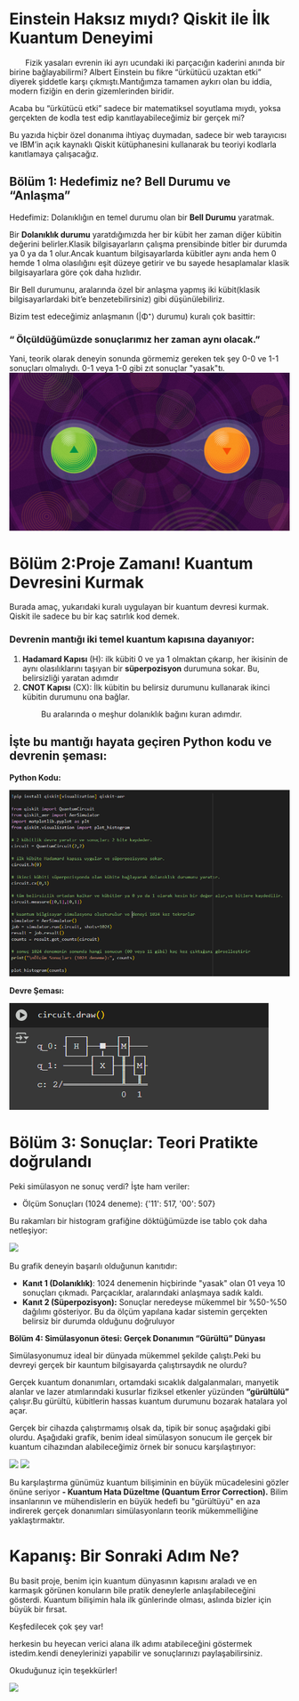 # **Einstein Haksız mıydı? Qiskit ile İlk Kuantum Deneyimi**

`    `Fizik yasaları evrenin iki ayrı ucundaki iki parçacığın kaderini anında bir birine bağlayabilirmi? Albert Einstein bu fikre “ürkütücü uzaktan etki” diyerek şiddetle karşı çıkmıştı.Mantığımza tamamen aykırı olan bu iddia, modern fiziğin en derin gizemlerinden biridir.

Acaba bu “ürkütücü etki” sadece bir matematiksel soyutlama mıydı, yoksa gerçekten de kodla test edip kanıtlayabileceğimiz bir gerçek mi?

Bu yazıda hiçbir özel donanıma ihtiyaç duymadan, sadece bir web tarayıcısı ve IBM’in açık kaynaklı Qiskit kütüphanesini kullanarak bu teoriyi kodlarla kanıtlamaya çalışacağız.
## **Bölüm 1: Hedefimiz ne? Bell Durumu ve “Anlaşma”**
Hedefimiz: Dolanıklığın en temel durumu olan bir **Bell Durumu** yaratmak.

Bir **Dolanıklık durumu** yaratdığımızda her bir kübit her zaman diğer kübitin değerini belirler.Klasik bilgisayarların çalışma prensibinde bitler bir durumda ya 0 ya da 1 olur.Ancak kuantum bilgisayarlarda kübitler aynı anda hem 0 hemde 1 olma olasılığını eşit düzeye getirir ve bu sayede hesaplamalar klasik bilgisayarlara göre çok daha hızlıdır.

Bir Bell durumunu, aralarında özel bir anlaşma yapmış iki kübit(klasik bilgisayarlardaki bit’e benzetebilirsiniz) gibi  düşünülebiliriz.

Bizim test edeceğimiz anlaşmanın (|Φ⁺⟩ durumu) kuralı çok basittir:
### **“ Ölçüldüğümüzde sonuçlarımız her zaman aynı olacak.”**
Yani, teorik olarak deneyin sonunda görmemiz gereken tek şey 0-0 ve 1-1 sonuçları olmalıydı. 0-1 veya 1-0 gibi zıt sonuçlar "yasak"tı.
![Parçacık Dolanıklık](images/Bells_Inequality_2880x1620_Lede.jpg)

# **Bölüm 2:Proje Zamanı! Kuantum Devresini Kurmak**
Burada amaç, yukarıdaki kuralı uygulayan bir kuantum devresi kurmak. Qiskit ile sadece bu bir kaç satırlık kod demek.
### Devrenin mantığı iki temel kuantum kapısına dayanıyor:
1. **Hadamard Kapısı** (H): ilk kübiti 0 ve ya 1 olmaktan çıkarıp, her ikisinin de aynı olasılıklarını taşıyan bir **süperpozisyon** durumuna sokar. Bu, belirsizliği yaratan adımdır
1. **CNOT Kapısı** (CX): İlk kübitin bu belirsiz durumunu kullanarak ikinci kübitin durumunu ona bağlar.

`        `Bu aralarında o meşhur dolanıklık bağını kuran adımdır.
## **İşte bu mantığı hayata geçiren Python kodu ve devrenin şeması:**  
**Python Kodu:**

![](images/BellStateDevre.png)

**Devre Şeması:**

![](images/DevreŞeması.png)
# **Bölüm 3: Sonuçlar: Teori Pratikte doğrulandı**
Peki simülasyon ne sonuç verdi? İşte ham veriler:

- Ölçüm Sonuçları (1024 deneme): {'11': 517, '00': 507}

Bu rakamları bir histogram grafiğine döktüğümüzde ise tablo çok daha netleşiyor:

![](images/SimulasyonSonuç.png)

Bu grafik deneyin başarılı olduğunun kanıtıdır:

- **Kanıt 1 (Dolanıklık)**: 1024 denemenin hiçbirinde "yasak" olan 01 veya 10 sonuçları çıkmadı. Parçacıklar, aralarındaki anlaşmaya sadık kaldı.
- **Kanıt 2 (Süperpozisyon):** Sonuçlar neredeyse mükemmel bir %50-%50 dağılımı gösteriyor. Bu da ölçüm yapılana kadar sistemin gerçekten belirsiz bir durumda olduğunu doğruluyor

**Bölüm 4: Simülasyonun ötesi: Gerçek Donanımın “Gürültü” Dünyası**

Simülasyonumuz ideal bir dünyada mükemmel şekilde çalıştı.Peki bu devreyi gerçek bir kauntum bilgisayarda çalıştırsaydık ne olurdu?

Gerçek kuantum donanımları, ortamdaki sıcaklık dalgalanmaları, manyetik alanlar ve lazer atımlarındaki kusurlar fiziksel etkenler yüzünden **“gürültülü”** çalışır.Bu gürültü, kübitlerin hassas kuantum durumunu bozarak hatalara yol açar.

Gerçek bir cihazda çalıştırmamış olsak da, tipik bir sonuç aşağıdaki gibi olurdu. Aşağıdaki grafik, benim ideal simülasyon sonucum ile gerçek bir kuantum cihazından alabileceğimiz örnek bir sonucu karşılaştırıyor:

![](images/KuantumBilgisayarSonuç.png) ![](images/SimulasyonSonuç.png)

Bu karşılaştırma günümüz kuantum bilişiminin en büyük mücadelesini gözler önüne seriyor **- Kuantum Hata Düzeltme (Quantum Error Correction).** Bilim insanlarının ve mühendislerin en büyük hedefi  bu "gürültüyü" en aza indirerek gerçek donanımları simülasyonların teorik mükemmelliğine yaklaştırmaktır.
# **Kapanış: Bir Sonraki Adım Ne?**
Bu basit proje, benim için kuantum dünyasının kapısını araladı ve en karmaşık görünen konuların bile pratik deneylerle anlaşılabileceğini gösterdi. Kuantum bilişimin hala ilk günlerinde olması, aslında bizler için büyük bir fırsat. 

Keşfedilecek çok şey var!

herkesin bu heyecan verici alana ilk adımı atabileceğini göstermek istedim.kendi deneylerinizi yapabilir ve sonuçlarınızı paylaşabilirsiniz.

Okuduğunuz için teşekkürler!

![](images/KuantumBilgisayarı.png)

